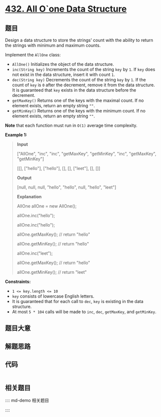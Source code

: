 # [432. All O`one Data Structure](https://leetcode.com/problems/all-oone-data-structure/)

## 题目

Design a data structure to store the strings' count with the ability to return
the strings with minimum and maximum counts.

Implement the `AllOne` class:

  * `AllOne()` Initializes the object of the data structure.
  * `inc(String key)` Increments the count of the string `key` by `1`. If `key` does not exist in the data structure, insert it with count `1`.
  * `dec(String key)` Decrements the count of the string `key` by `1`. If the count of `key` is `0` after the decrement, remove it from the data structure. It is guaranteed that `key` exists in the data structure before the decrement.
  * `getMaxKey()` Returns one of the keys with the maximal count. If no element exists, return an empty string `""`.
  * `getMinKey()` Returns one of the keys with the minimum count. If no element exists, return an empty string `""`.

**Note** that each function must run in `O(1)` average time complexity.



**Example 1:**

> 
> 
> 
> 
> 
> **Input**
> 
> ["AllOne", "inc", "inc", "getMaxKey", "getMinKey", "inc", "getMaxKey", "getMinKey"]
> 
> [[], ["hello"], ["hello"], [], [], ["leet"], [], []]
> 
> **Output**
> 
> [null, null, null, "hello", "hello", null, "hello", "leet"]
> 
> 
> 
> **Explanation**
> 
> AllOne allOne = new AllOne();
> 
> allOne.inc("hello");
> 
> allOne.inc("hello");
> 
> allOne.getMaxKey(); // return "hello"
> 
> allOne.getMinKey(); // return "hello"
> 
> allOne.inc("leet");
> 
> allOne.getMaxKey(); // return "hello"
> 
> allOne.getMinKey(); // return "leet"

**Constraints:**

  * `1 <= key.length <= 10`
  * `key` consists of lowercase English letters.
  * It is guaranteed that for each call to `dec`, `key` is existing in the data structure.
  * At most `5 * 104` calls will be made to `inc`, `dec`, `getMaxKey`, and `getMinKey`.


## 题目大意

## 解题思路

## 代码

```javascript

```

## 相关题目

:::: md-demo 相关题目

::::
